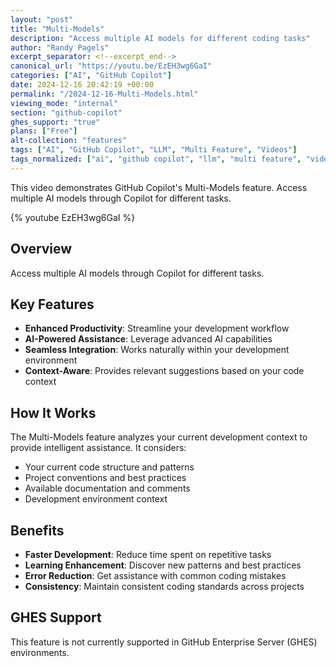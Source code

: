 ```yaml
---
layout: "post"
title: "Multi-Models"
description: "Access multiple AI models for different coding tasks"
author: "Randy Pagels"
excerpt_separator: <!--excerpt_end-->
canonical_url: "https://youtu.be/EzEH3wg6GaI"
categories: ["AI", "GitHub Copilot"]
date: 2024-12-16 20:42:19 +00:00
permalink: "/2024-12-16-Multi-Models.html"
viewing_mode: "internal"
section: "github-copilot"
ghes_support: "true"
plans: ["Free"]
alt-collection: "features"
tags: ["AI", "GitHub Copilot", "LLM", "Multi Feature", "Videos"]
tags_normalized: ["ai", "github copilot", "llm", "multi feature", "videos"]
---
```


This video demonstrates GitHub Copilot's Multi-Models feature. Access multiple AI models through Copilot for different tasks.<!--excerpt_end-->

{% youtube EzEH3wg6GaI %}

## Overview

Access multiple AI models through Copilot for different tasks.

## Key Features

- **Enhanced Productivity**: Streamline your development workflow
- **AI-Powered Assistance**: Leverage advanced AI capabilities
- **Seamless Integration**: Works naturally within your development environment
- **Context-Aware**: Provides relevant suggestions based on your code context

## How It Works

The Multi-Models feature analyzes your current development context to provide intelligent assistance. It considers:

- Your current code structure and patterns
- Project conventions and best practices
- Available documentation and comments
- Development environment context

## Benefits

- **Faster Development**: Reduce time spent on repetitive tasks
- **Learning Enhancement**: Discover new patterns and best practices
- **Error Reduction**: Get assistance with common coding mistakes
- **Consistency**: Maintain consistent coding standards across projects

## GHES Support

This feature is not currently supported in GitHub Enterprise Server (GHES) environments.
